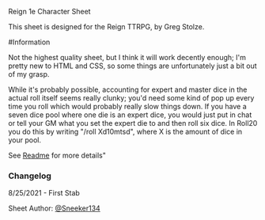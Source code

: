 Reign 1e Character Sheet

This sheet is designed for the Reign TTRPG, by Greg Stolze.

#Information

Not the highest quality sheet, but I think it will work decently enough; I'm pretty new to HTML and CSS, so some things are unfortunately just a bit out of my grasp.

While it's probably possible, accounting for expert and master dice in the actual roll itself seems really clunky; you'd need some kind of pop up every time you roll which would probably really slow things down. If you have a seven dice pool where one die is an expert dice, you would just put in chat or tell your GM what you set the expert die to and then roll six dice. In Roll20 you do this by writing "/roll Xd10mtsd", where X is the amount of dice in your pool.

See [Readme](https://github.com/roll20/roll20-character-sheets/blob/master/Reign1E/readme.md) for more details"

### Changelog
8/25/2021 - First Stab


Sheet Author: [@Sneeker134](https://app.roll20.net/users/1387483/sneeker134)